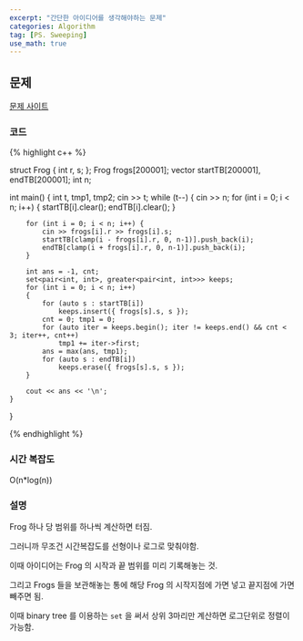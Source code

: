 ```yaml
---
excerpt: "간단한 아이디어를 생각해야하는 문제"
categories: Algorithm
tag: [PS. Sweeping]
use_math: true
---
```

## 문제

[문제 사이트](https://www.acmicpc.net/problem/18045)

### 코드

{% highlight c++ %}

struct Frog { int r, s; };
Frog frogs[200001];
vector<int> startTB[200001], endTB[200001];
int n;

int main()
{
	int t, tmp1, tmp2;
	cin >> t;
	while (t--)
	{
		cin >> n;
		for (int i = 0; i < n; i++)
		{
			startTB[i].clear();
			endTB[i].clear();
		}

		for (int i = 0; i < n; i++) {
			cin >> frogs[i].r >> frogs[i].s;
			startTB[clamp(i - frogs[i].r, 0, n-1)].push_back(i);
			endTB[clamp(i + frogs[i].r, 0, n-1)].push_back(i);
		}
	
		int ans = -1, cnt;
		set<pair<int, int>, greater<pair<int, int>>> keeps;
		for (int i = 0; i < n; i++)
		{
			for (auto s : startTB[i])
				keeps.insert({ frogs[s].s, s });
			cnt = 0; tmp1 = 0;
			for (auto iter = keeps.begin(); iter != keeps.end() && cnt < 3; iter++, cnt++)
				tmp1 += iter->first;
			ans = max(ans, tmp1);
			for (auto s : endTB[i])
				keeps.erase({ frogs[s].s, s });
		}
	
		cout << ans << '\n';
	}
}

{% endhighlight %}

### 시간 복잡도

O(n*log(n))

### 설명

Frog 하나 당 범위를 하나씩 계산하면 터짐.

그러니까 무조건 시간복잡도를 선형이나 로그로 맞춰야함.

이때 아이디어는 Frog 의 시작과 끝 범위를 미리 기록해놓는 것.

그리고 Frogs 들을 보관해놓는 통에 해당 Frog 의 시작지점에 가면 넣고 끝지점에 가면 빼주면 됨.

이때 binary tree 를 이용하는 ```set``` 을 써서 상위 3마리만 계산하면 로그단위로 정렬이 가능함.
